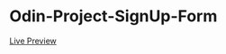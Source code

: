 # Odin-Project-SignUp-Form

[Live Preview](https://raw.githack.com/codem1ner/Odin-Project-SignUp-Form/main/index.html)